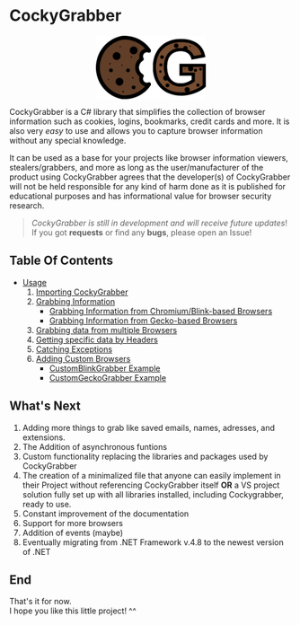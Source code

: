 # CockyGrabber

<!-- GITHUB MARKDOWN:
<p align="center">
  <img src="./resources/CG_Logo.png"
    alt="Markdown CockyGrabber icon"
    style="width: 39%;" />
</p>
-->
<img src="./resources/CG_Logo.png"
    alt="Markdown CockyGrabber icon"
    style="
    display: block;
    margin-left: auto;
    margin-right: auto;
    width: 39%;" />

CockyGrabber is a C# library that simplifies the collection of browser information such as cookies, logins, bookmarks, credit cards and more. It is also very *easy* to use and allows you to capture browser information without any special knowledge.

It can be used as a base for your projects like browser information viewers, stealers/grabbers, and more as long as the user/manufacturer of the product using CockyGrabber agrees that the developer(s) of CockyGrabber will not be held responsible for any kind of harm done as it is published for educational purposes and has informational value for browser security research.

> *CockyGrabber is still in development and will receive future updates*!</br>
> If you got **requests** or find any **bugs**, please open an Issue!

## Table Of Contents

* [Usage](./usage.md)
    1. [Importing CockyGrabber](./usage.md#importing-cockygrabber)
    2. [Grabbing Information](./usage.md#grabbing-information)
        * [Grabbing Information from Chromium/Blink-based Browsers](./usage.md#grabbing-information-from-chromiumblink-based-browsers)
        * [Grabbing Information from Gecko-based Browsers](./usage.md#grabbing-information-from-gecko-based-browsers)
    3. [Grabbing data from multiple Browsers](./usage.md#grabbing-data-from-multiple-browsers)
    4. [Getting specific data by Headers](./usage.md#getting-specific-data-by-headers)
    5. [Catching Exceptions](./usage.md#catching-exceptions)
    6. [Adding Custom Browsers](./usage.md#adding-custom-browsers)
        * [CustomBlinkGrabber Example](./usage.md#customblinkgrabber-example)
        * [CustomGeckoGrabber Example](./usage.md#customgeckograbber-example)

## What's Next

1. Adding more things to grab like saved emails, names, adresses, and extensions.
2. The Addition of asynchronous funtions
3. Custom functionality replacing the libraries and packages used by CockyGrabber
4. The creation of a minimalized file that anyone can easily implement in their Project without referencing CockyGrabber itself **OR** a VS project solution fully set up with all libraries installed, including Cockygrabber, ready to use.
5. Constant improvement of the documentation
6. Support for more browsers
7. Addition of events (maybe)
8. Eventually migrating from .NET Framework v.4.8 to the newest version of .NET

## End

That's it for now.</br>
I hope you like this little project! ^^